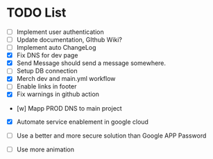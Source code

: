# TODO List
- [ ] Implement user authentication
- [ ] Update documentation, GIthub Wiki?
- [ ] Implement auto ChangeLog
- [x] Fix DNS for dev page
- [x] Send Message should send a message somewhere.
- [ ] Setup DB connection
- [x] Merch dev and main.yml workflow
- [ ] Enable links in footer
- [x] Fix warnings in github action
- [w] Mapp PROD DNS to main project
- [x] Automate service enablement in google cloud
- [ ] Use a better and more secure solution than Google APP Password
- [ ] Use more animation


